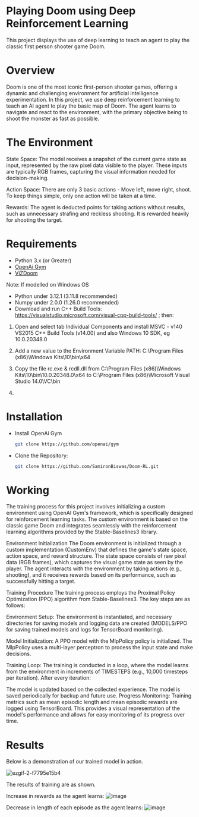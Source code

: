# Playing Doom using Deep Reinforcement Learning

This project displays the use of deep learning to teach an agent to play the classic first person shooter game Doom.

# Overview

Doom is one of the most iconic first-person shooter games, offering a dynamic and challenging environment for artificial intelligence experimentation. In this project, we use deep reinforcement learning to teach an AI agent to play the basic map of Doom. The agent learns to navigate and react to the environment, with the primary objective being to shoot the monster as fast as possible.

# The Environment

State Space: The model receives a snapshot of the current game state as input, represented by the raw pixel data visible to the player. These inputs are typically RGB frames, capturing the visual information needed for decision-making.

Action Space: There are only 3 basic actions - Move left, move right, shoot. To keep things simple, only one action will be taken at a time.

Rewards: The agent is deducted points for taking actions without results, such as unnecessary strafing and reckless shooting. It is rewarded heavily for shooting the target.

# Requirements
- Python 3.x (or Greater)
- [OpenAi Gym]([https://gymnasium.farama.org/])
- [ViZDoom](https://github.com/Farama-Foundation/ViZDoom/tree/master)
  
Note: If modelled on Windows OS
- Python under 3.12.1 (3.11.8 recommended)
- Numpy under 2.0.0 (1.26.0 recommended)
- Download and run C++ Build Tools: https://visualstudio.microsoft.com/visual-cpp-build-tools/ ; then:

1. Open and select tab Individual Components and install MSVC - v140 VS2015 C++ Build Tools (v14.00) and also Windows 10 SDK, eg 10.0.20348.0

2. Add a new value to the Environment Variable PATH: C:\Program Files (x86)\Windows Kits\10\bin\x64

3. Copy the file rc.exe & rcdll.dll from C:\Program Files (x86)\Windows Kits\10\bin\10.0.20348.0\x64 to C:\Program Files (x86)\Microsoft Visual Studio 14.0\VC\bin
4. 
# Installation 
- Install OpenAi Gym
   ``` bash
   git clone https://github.com/openai/gym 
-  Clone the Repository:
   ``` bash  
   git clone https://github.com/SamironBiswas/Doom-RL.git 

# Working

The training process for this project involves initializing a custom environment using OpenAI Gym's framework, which is specifically designed for reinforcement learning tasks. The custom environment is based on the classic game Doom and integrates seamlessly with the reinforcement learning algorithms provided by the Stable-Baselines3 library.

Environment Initialization
The Doom environment is initialized through a custom implementation (CustomEnv) that defines the game's state space, action space, and reward structure. The state space consists of raw pixel data (RGB frames), which captures the visual game state as seen by the player. The agent interacts with the environment by taking actions (e.g., shooting), and it receives rewards based on its performance, such as successfully hitting a target.

Training Procedure
The training process employs the Proximal Policy Optimization (PPO) algorithm from Stable-Baselines3. The key steps are as follows:

Environment Setup:
The environment is instantiated, and necessary directories for saving models and logging data are created (MODELS/PPO for saving trained models and logs for TensorBoard monitoring).

Model Initialization:
A PPO model with the MlpPolicy policy is initialized. The MlpPolicy uses a multi-layer perceptron to process the input state and make decisions.

Training Loop:
The training is conducted in a loop, where the model learns from the environment in increments of TIMESTEPS (e.g., 10,000 timesteps per iteration). After every iteration:

The model is updated based on the collected experience.
The model is saved periodically for backup and future use.
Progress Monitoring:
Training metrics such as mean episodic length and mean episodic rewards are logged using TensorBoard. This provides a visual representation of the model's performance and allows for easy monitoring of its progress over time.

# Results

Below is a demonstration of our trained model in action.

![ezgif-2-f7795e15b4](https://github.com/user-attachments/assets/b6b6379d-cf9b-4dd3-812c-f5236a622d3f)


The results of training are as shown.

Increase in rewards as the agent learns:
![image](https://github.com/user-attachments/assets/51c77a2d-f094-43be-8c36-d53e5854bb8d)

Decrease in length of each episode as the agent learns:
![image](https://github.com/user-attachments/assets/36a6916d-47c2-48c7-a679-af54dbc03e9f)


